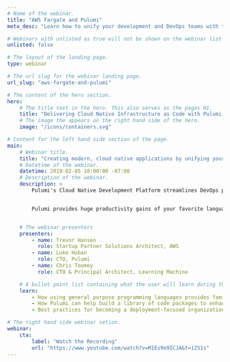 ```yaml
---
# Name of the webinar.
title: "AWS Fargate and Pulumi"
meta_desc: "Learn how to unify your development and DevOps teams with the power of general purpose programming languages to create cloud-native applications."

# Webinars with unlisted as true will not be shown on the webinar list
unlisted: false

# The layout of the landing page.
type: webinar

# The url slug for the webinar landing page.
url_slug: "aws-fargate-and-pulumi"

# The content of the hero section.
hero:
    # The title text in the hero. This also serves as the pages H1.
    title: "Delivering Cloud Native Infrastructure as Code with Pulumi and AWS"
    # The image the appears on the right hand side of the hero.
    image: "/icons/containers.svg"

# Content for the left hand side section of the page.
main:
    # Webinar title.
    title: "Creating modern, cloud native applications by unifying your DevOps teams"
    # Datetime of the webinar.
    datetime: 2019-02-05 10:00:00 -07:00
    # Description of the webinar.
    description: >
        Pulumi's Cloud Native Development Platform streamlines DevOps processes and the delivery of cloud native software. Pulumi unlocks the power of general-purpose programming languages to equip your organization with the tools necessary to quickly build and deploy containers on AWS.


        Pulumi provides huge productivity gains of your favorite language: from testability, to code completion, error checking, packaging, versioning, and IDE support.


    # The webinar presenters
    presenters:
        - name: Trevor Hansen
          role: Startup Partner Solutions Architect, AWS
        - name: Luke Hoban
          role: CTO, Pulumi
        - name: Chris Toomey
          role: CTO & Principal Architect, Learning Machine

    # A bullet point list containing what the user will learn during the webinar.
    learn:
        - How using general purpose programming languages provides familiar and powerful programming concepts
        - How Pulumi can help build a library of code packages to enhance efficiency
        - Best practices for becoming a deployment-focused organization

# The right hand side webinar setion.
webinar:
    cta:
        label: "Watch the Recording"
        url: "https://www.youtube.com/watch?v=M1Es9e9ICJA&t=1251s"
---
```

